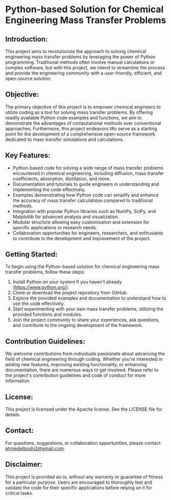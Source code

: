 # Python-based Solution for Chemical Engineering Mass Transfer Problems

## Introduction:
This project aims to revolutionize the approach to solving chemical engineering mass transfer problems by leveraging the power of Python programming. Traditional methods often involve manual calculations or complex software, but with this project, we intend to streamline the process and provide the engineering community with a user-friendly, efficient, and open-source solution.

## Objective:
The primary objective of this project is to empower chemical engineers to utilize coding as a tool for solving mass transfer problems. By offering readily available Python code examples and functions, we aim to demonstrate the advantages of computational methods over conventional approaches. Furthermore, this project endeavors t#o serve as a starting point for the development of a comprehensive open-source framework dedicated to mass transfer simulations and calculations.

## Key Features:
- Python-based code for solving a wide range of mass transfer problems encountered in chemical engineering, including diffusion, mass transfer coefficients, absorption, distillation, and more.
- Documentation and tutorials to guide engineers in understanding and implementing the code effectively.
- Examples demonstrating how Python code can simplify and enhance the accuracy of mass transfer calculations compared to traditional methods.
- Integration with popular Python libraries such as NumPy, SciPy, and Matplotlib for advanced analysis and visualization.
- Modular structure allowing easy customization and extension for specific applications or research needs.
- Collaboration opportunities for engineers, researchers, and enthusiasts to contribute to the development and improvement of the project.

## Getting Started:
To begin using the Python-based solution for chemical engineering mass transfer problems, follow these steps:
1. Install Python on your system if you haven't already (https://www.python.org/).
2. Clone or download the project repository from GitHub.
3. Explore the provided examples and documentation to understand how to use the code effectively.
4. Start experimenting with your own mass transfer problems, utilizing the provided functions and modules.
5. Join the project community to share your experiences, ask questions, and contribute to the ongoing development of the framework.

## Contribution Guidelines:
We welcome contributions from individuals passionate about advancing the field of chemical engineering through coding. Whether you're interested in adding new features, improving existing functionality, or enhancing documentation, there are numerous ways to get involved. Please refer to the project's contribution guidelines and code of conduct for more information.

## License:
This project is licensed under the Apache license. See the LICENSE file for details.

## Contact:
For questions, suggestions, or collaboration opportunities, please contact ahmedelboshi2@gmail.com.

## Disclaimer:
This project is provided as-is, without any warranty or guarantee of fitness for a particular purpose. Users are encouraged to thoroughly test and validate the code for their specific applications before relying on it for critical tasks.
